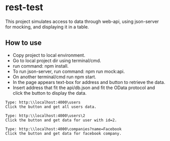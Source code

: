 # rest-test
This project simulates access to data through web-api, using json-server for mocking, and displaying it in a table.

## How to use
* Copy project to local environment.
* Go to local project dir using terminal/cmd.
* run command: npm install.
* To run json-server, run command: npm run mock:api.
* On another terminal/cmd run npm start.
* In the page appears text-box for address and button to retrieve the data.
* Insert address that fit the api/db.json and fit the OData protocol and click the button to display the data.
```
Type: http:\\localhost:4000\users
Click the button and get all users data.

Type: http:\\localhost:4000\users\2
Click the button and get data for user with id=2.

Type: http:\\localhost:4000\companies?name=Facebook
Click the button and get data for facebook company.
```